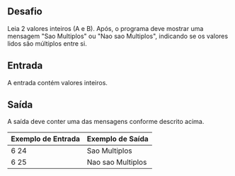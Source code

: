 ## Desafio

Leia 2 valores inteiros (A e B). Após, o programa deve mostrar uma mensagem "Sao Multiplos" ou "Nao sao Multiplos", indicando se os valores lidos são múltiplos entre si.

## Entrada

A entrada contém valores inteiros.

## Saída

A saída deve conter uma das mensagens conforme descrito acima.

| Exemplo de Entrada | Exemplo de Saída|
| ---|--- |
| 6 24 | Sao Multiplos |
| 6 25 | Nao sao Multiplos |

